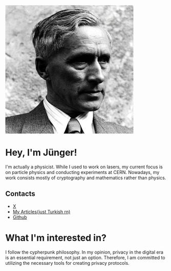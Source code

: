 <img src="junger.jpeg" alt="junger">

# Hey, I'm Jünger!

I'm actually a physicist. While I used to work on lasers, my current focus is on particle physics and conducting experiments at CERN.
Nowadays, my work consists mostly of cryptography and mathematics rather than physics.

## Contacts

- [X](https://twitter.com/Junger0x)
- [My Articles(just Turkish rn)](https://0xjunger.substack.com/)
- [Github](https://github.com/0xjunger/)


# What I'm interested in?

I follow the cypherpunk philosophy. In my opinion, privacy in the digital era is an essential requirement, not just an option. Therefore, I am committed to utilizing the necessary tools for creating privacy protocols.




